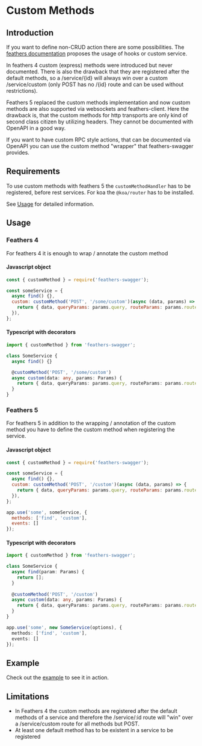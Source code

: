 # Custom Methods  <!-- {docsify-ignore} -->

## Introduction

If you want to define non-CRUD action there are some possibilities. The [feathers documentation](https://docs.feathersjs.com/help/faq.html#how-do-i-create-custom-methods) proposes the usage of hooks or custom service.

In feathers 4 custom (express) methods were introduced but never documented. There is also the drawback that they are registered after the default methods, so a /service/{id} will always win over a custom /service/custom (only POST has no /{id} route and can be used without restrictions).

Feathers 5 replaced the custom methods implementation and now custom methods are also supported via websockets and feathers-client. Here the drawback is, that the custom methods for http transports are only kind of second class citizen by utilizing headers. They cannot be documented with OpenAPI in a good way.

If you want to have custom RPC style actions, that can be documented via OpenAPI you can use the custom method "wrapper" that feathers-swagger provides.

## Requirements

To use custom methods with feathers 5 the `customMethodHandler` has to be registered, before rest services. For koa the `@koa/router` has to be installed.

See [Usage](/#installation) for detailed information.

## Usage

### Feathers 4

For feathers 4 it is enough to wrap / annotate the custom method

<!-- tabs:start -->

#### **Javascript object**

```js
const { customMethod } = require('feathers-swagger');

const someService = {
  async find() {},
  custom: customMethod('POST', '/some/custom')(async (data, params) => {
    return { data, queryParams: params.query, routeParams: params.route };
  }),
};
```

#### **Typescript with decorators**

```typescript
import { customMethod } from 'feathers-swagger';

class SomeService {
  async find() {}

  @customMethod('POST', '/some/custom')
  async custom(data: any, params: Params) {
    return { data, queryParams: params.query, routeParams: params.route };
  }
}
```

<!-- tabs:end -->

### Feathers 5

For feathers 5 in addition to the wrapping / annotation of the custom method
you have to define the custom method when registering the service.

<!-- tabs:start -->

#### **Javascript object**

```js
const { customMethod } = require('feathers-swagger');

const someService = {
  async find() {},
  custom: customMethod('POST', '/custom')(async (data, params) => {
    return { data, queryParams: params.query, routeParams: params.route };
  }),
};

app.use('some', someService, {
  methods: ['find', 'custom'],
  events: []
});
```

#### **Typescript with decorators**

```typescript
import { customMethod } from 'feathers-swagger';

class SomeService {
  async find(param: Params) {
    return [];
  }
  
  @customMethod('POST', '/custom')
  async custom(data: any, params: Params) {
    return { data, queryParams: params.query, routeParams: params.route };
  }
}

app.use('some', new SomeService(options), {
  methods: ['find', 'custom'],
  events: []
});
```

<!-- tabs:end -->

## Example

Check out the [example](/examples/custom_methods.md) to see it in action. 

## Limitations

- In Feathers 4 the custom methods are registered after the default methods of a service and therefore
  the /service/:id route will "win" over a /service/custom route for all methods but POST.
- At least one default method has to be existent in a service to be registered
